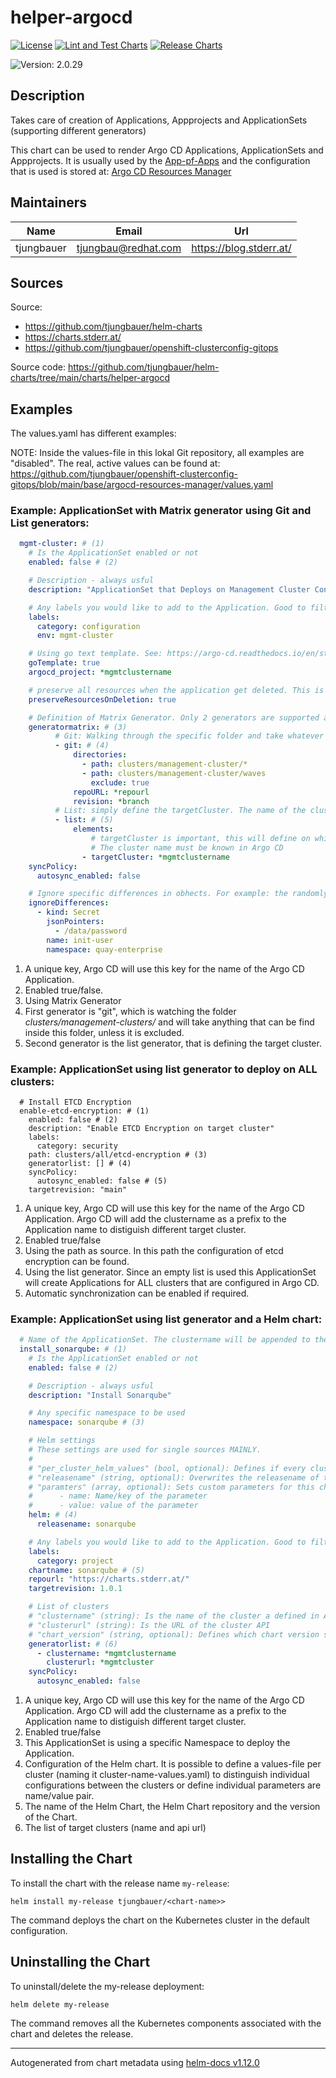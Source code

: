

# helper-argocd

  [![License](https://img.shields.io/badge/License-Apache_2.0-blue.svg)](https://opensource.org/licenses/Apache-2.0)
  [![Lint and Test Charts](https://github.com/tjungbauer/helm-charts/actions/workflows/lint_and_test_charts.yml/badge.svg)](https://github.com/tjungbauer/helm-charts/actions/workflows/lint_and_test_charts.yml)
  [![Release Charts](https://github.com/tjungbauer/helm-charts/actions/workflows/release.yml/badge.svg)](https://github.com/tjungbauer/helm-charts/actions/workflows/release.yml)

  ![Version: 2.0.29](https://img.shields.io/badge/Version-2.0.29-informational?style=flat-square)

 

  ## Description

  Takes care of creation of Applications, Appprojects and ApplicationSets (supporting different generators)

This chart can be used to render Argo CD Applications, ApplicationSets and Appprojects.
It is usually used by the [App-pf-Apps](https://github.com/tjungbauer/openshift-clusterconfig-gitops/tree/main/base/init_app_of_apps) and the configuration
that is used is stored at: [Argo CD Resources Manager](https://github.com/tjungbauer/openshift-clusterconfig-gitops/blob/main/base/argocd-resources-manager/values.yaml)

## Maintainers

| Name | Email | Url |
| ---- | ------ | --- |
| tjungbauer | <tjungbau@redhat.com> | <https://blog.stderr.at/> |

## Sources
Source:
* <https://github.com/tjungbauer/helm-charts>
* <https://charts.stderr.at/>
* <https://github.com/tjungbauer/openshift-clusterconfig-gitops>

Source code: https://github.com/tjungbauer/helm-charts/tree/main/charts/helper-argocd

## Examples

The values.yaml has different examples:

NOTE: Inside the values-file in this lokal Git repository, all examples are "disabled". The real, active values can be found at: https://github.com/tjungbauer/openshift-clusterconfig-gitops/blob/main/base/argocd-resources-manager/values.yaml

### Example: ApplicationSet with Matrix generator using Git and List generators:

```yaml
  mgmt-cluster: # (1)
    # Is the ApplicationSet enabled or not
    enabled: false # (2)

    # Description - always usful
    description: "ApplicationSet that Deploys on Management Cluster Configuration (using Matrix Generator)"

    # Any labels you would like to add to the Application. Good to filter it in the Argo CD UI.
    labels:
      category: configuration
      env: mgmt-cluster

    # Using go text template. See: https://argo-cd.readthedocs.io/en/stable/operator-manual/applicationset/GoTemplate/
    goTemplate: true
    argocd_project: *mgmtclustername

    # preserve all resources when the application get deleted. This is useful to keep that workload even if Argo CD is removed or severely changed.
    preserveResourcesOnDeletion: true

    # Definition of Matrix Generator. Only 2 generators are supported at the moment
    generatormatrix: # (3)
          # Git: Walking through the specific folder and take whatever is there.
          - git: # (4)
              directories:
                - path: clusters/management-cluster/*
                - path: clusters/management-cluster/waves
                  exclude: true
              repoURL: *repourl
              revision: *branch
          # List: simply define the targetCluster. The name of the cluster must be known by Argo CD
          - list: # (5)
              elements:
                  # targetCluster is important, this will define on which cluster it will be rolled out.
                  # The cluster name must be known in Argo CD
                - targetCluster: *mgmtclustername
    syncPolicy:
      autosync_enabled: false

    # Ignore specific differences in obhects. For example: the randomly generated password string in the secret for Quay.
    ignoreDifferences:
      - kind: Secret
        jsonPointers:
          - /data/password
        name: init-user
        namespace: quay-enterprise
```
1. A unique key, Argo CD will use this key for the name of the Argo CD Application.
2. Enabled true/false.
3. Using Matrix Generator
4. First generator is "git", which is watching the folder *clusters/management-clusters/* and will take anything that can be find inside this folder, unless it is excluded.
5. Second generator is the list generator, that is defining the target cluster.

### Example: ApplicationSet using list generator to deploy on ALL clusters:

```ymal
  # Install ETCD Encryption
  enable-etcd-encryption: # (1)
    enabled: false # (2)
    description: "Enable ETCD Encryption on target cluster"
    labels:
      category: security
    path: clusters/all/etcd-encryption # (3)
    generatorlist: [] # (4)
    syncPolicy:
      autosync_enabled: false # (5)
    targetrevision: "main"
```
1. A unique key, Argo CD will use this key for the name of the Argo CD Application. Argo CD will add the clustername as a prefix to the Application name to distiguish different target cluster.
2. Enabled true/false
3. Using the path as source. In this path the configuration of etcd encryption can be found.
4. Using the list generator. Since an empty list is used this ApplicationSet will create Applications for ALL clusters that are configured in Argo CD.
5. Automatic synchronization can be enabled if required.

### Example: ApplicationSet using list generator and a Helm chart:

```yaml
  # Name of the ApplicationSet. The clustername will be appended to the Application
  install_sonarqube: # (1)
    # Is the ApplicationSet enabled or not
    enabled: false # (2)

    # Description - always usful
    description: "Install Sonarqube"

    # Any specific namespace to be used
    namespace: sonarqube # (3)

    # Helm settings
    # These settings are used for single sources MAINLY.
    #
    # "per_cluster_helm_values" (bool, optional): Defines if every cluster known in Argo CD is using a spearate values-file. This values-file must be named <cluster-name>-values.yaml
    # "releasename" (string, optional): Overwrites the releasename of the chart
    # "paramters" (array, optional): Sets custom parameters for this chart. The list looks like:
    #      - name: Name/key of the parameter
    #      - value: value of the parameter
    helm: # (4)
      releasename: sonarqube

    # Any labels you would like to add to the Application. Good to filter it in the Argo CD UI.
    labels:
      category: project
    chartname: sonarqube # (5)
    repourl: "https://charts.stderr.at/"
    targetrevision: 1.0.1

    # List of clusters
    # "clustername" (string): Is the name of the cluster a defined in Argo CD
    # "clusterurl" (string): Is the URL of the cluster API
    # "chart_version" (string, optional): Defines which chart version shall be deployed on each cluster.
    generatorlist: # (6)
      - clustername: *mgmtclustername
        clusterurl: *mgmtcluster
    syncPolicy:
      autosync_enabled: false
```
1. A unique key, Argo CD will use this key for the name of the Argo CD Application. Argo CD will add the clustername as a prefix to the Application name to distiguish different target cluster.
2. Enabled true/false
3. This ApplicationSet is using a specific Namespace to deploy the Application.
4. Configuration of the Helm chart. It is possible to define a values-file per cluster (naming it cluster-name-values.yaml) to distinguish individual configurations between the clusters or define individual parameters are name/value pair.
5. The name of the Helm Chart, the Helm Chart repository and the version of the Chart.
6. The list of target clusters (name and api url)

## Installing the Chart

To install the chart with the release name `my-release`:

```console
helm install my-release tjungbauer/<chart-name>>
```

The command deploys the chart on the Kubernetes cluster in the default configuration.

## Uninstalling the Chart

To uninstall/delete the my-release deployment:

```console
helm delete my-release
```

The command removes all the Kubernetes components associated with the chart and deletes the release.

----------------------------------------------
Autogenerated from chart metadata using [helm-docs v1.12.0](https://github.com/norwoodj/helm-docs/releases/v1.12.0)
